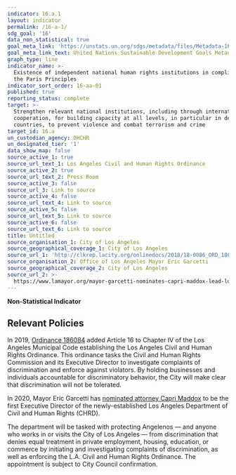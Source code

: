 ```yaml
---
indicator: 16.a.1
layout: indicator
permalink: /16-a-1/
sdg_goal: '16'
data_non_statistical: true
goal_meta_link: 'https://unstats.un.org/sdgs/metadata/files/Metadata-16-0A-01.pdf'
goal_meta_link_text: United Nations Sustainable Development Goals Metadata (pdf 1361kB)
graph_type: line
indicator_name: >-
  Existence of independent national human rights institutions in compliance with
  the Paris Principles
indicator_sort_order: 16-aa-01
published: true
reporting_status: complete
target: >-
  Strengthen relevant national institutions, including through international
  cooperation, for building capacity at all levels, in particular in developing
  countries, to prevent violence and combat terrorism and crime
target_id: 16.a
un_custodian_agency: OHCHR
un_designated_tier: '1'
data_show_map: false
source_active_1: true
source_url_text_1: Los Angeles Civil and Human Rights Ordinance
source_active_2: true
source_url_text_2: Press Room
source_active_3: false
source_url_3: Link to source
source_active_4: false
source_url_text_4: Link to source
source_active_5: false
source_url_text_5: Link to source
source_active_6: false
source_url_text_6: Link to source
title: Untitled
source_organisation_1: City of Los Angeles
source_geographical_coverage_1: City of Los Angeles
source_url_1: 'http://clkrep.lacity.org/onlinedocs/2018/18-0086_ORD_186084_06-09-2019.pdf'
source_organisation_2: Office of Los Angeles Mayor Eric Garcetti
source_geographical_coverage_2: City of Los Angeles
source_url_2: >-
  https://www.lamayor.org/mayor-garcetti-nominates-capri-maddox-lead-los-angeles-department-civil-and-human-rights
---
```

**Non-Statistical Indicator**

## Relevant Policies

In 2019, [Ordinance 186084](http://clkrep.lacity.org/onlinedocs/2018/18-0086_ORD_186084_06-09-2019.pdf) added Article 16 to Chapter IV of the Los Angeles Municipal Code establishing the Los Angeles Civil and Human Rights Ordinance. This ordinance tasks the Civil and Human Rights Commission and its Executive Director to investigate complaints of discrimination and enforce against violators. By holding businesses and individuals accountable for discriminatory behavior, the City will make clear that discrimination will not be tolerated.

In 2020, Mayor Eric Garcetti has [nominated attorney Capri Maddox](https://www.lamayor.org/mayor-garcetti-nominates-capri-maddox-lead-los-angeles-department-civil-and-human-rights) to be the first Executive Director of the newly-established Los Angeles Department of Civil and Human Rights (CHRD).

The department will be tasked with protecting Angelenos — and anyone who works in or visits the City of Los Angeles — from discrimination that denies equal treatment in private employment, housing, education, or commerce by initiating and investigating complaints of discrimination, as well as enforcing the L.A. Civil and Human Rights Ordinance. The appointment is subject to City Council confirmation.
